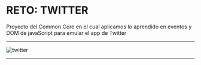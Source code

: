 
# **RETO: TWITTER**  

Proyecto del Common Core en el cual aplicamos lo aprendido en eventos y DOM de javaScript para emular el app de Twitter


***

![twitter](https://user-images.githubusercontent.com/32309909/36344732-8d545016-13ec-11e8-99db-305026bde6e9.jpg)

***




